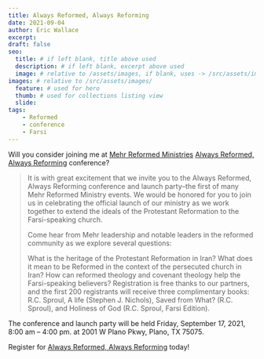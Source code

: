 ```yaml
---
title: Always Reformed, Always Reforming
date: 2021-09-04
author: Eric Wallace
excerpt:
draft: false
seo:
  title: # if left blank, title above used
  description: # if left blank, excerpt above used
  image: # relative to /assets/images, if blank, uses -> /src/assets/images/meta/default.png
images: # relative to /src/assets/images/
  feature: # used for hero
  thumb: # used for collections listing view
  slide:
tags:
    - Reformed
    - conference
    - Farsi
---
```

Will you consider joining me at [Mehr Reformed Ministries](https://mehrministries.org/) [Always Reformed, Always Reforming](https://mehrministries.org/2021plano/) conference?

>It is with great excitement that we invite you to the Always Reformed, Always Reforming conference and launch party–the first of many Mehr Reformed Ministry events. We would be honored for you to join us in celebrating the official launch of our ministry as we work together to extend the ideals of the Protestant Reformation to the Farsi-speaking church.
>
>Come hear from Mehr leadership and notable leaders in the reformed community as we explore several questions:
>
>What is the heritage of the Protestant Reformation in Iran?
>What does it mean to be Reformed in the context of the persecuted church in Iran?
>How can reformed theology and covenant theology help the Farsi-speaking believers?
>Registration is free thanks to our partners, and the first 200 registrants will receive three complimentary books: R.C. Sproul, A life (Stephen J. Nichols), Saved from What? (R.C. Sproul), and Holiness of God (R.C. Sproul, Farsi Edition).

The conference and launch party will be held Friday, September 17, 2021, 8:00 am – 4:00 pm. at 2001 W Plano Pkwy, Plano, TX 75075.

Register for [Always Reformed, Always Reforming](https://mehrministries.org/2021plano/) today!